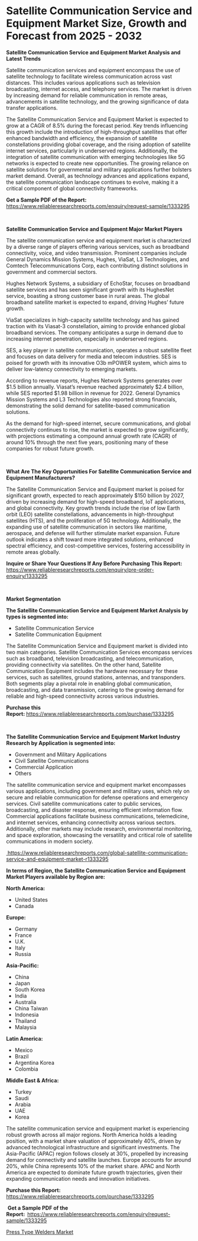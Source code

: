 <p><h1>Satellite Communication Service and Equipment Market Size, Growth and Forecast from 2025 - 2032</h1></p><p><strong>Satellite Communication Service and Equipment Market Analysis and Latest Trends</strong></p>
<p><p>Satellite communication services and equipment encompass the use of satellite technology to facilitate wireless communication across vast distances. This includes various applications such as television broadcasting, internet access, and telephony services. The market is driven by increasing demand for reliable communication in remote areas, advancements in satellite technology, and the growing significance of data transfer applications.</p><p>The Satellite Communication Service and Equipment Market is expected to grow at a CAGR of 8.5% during the forecast period. Key trends influencing this growth include the introduction of high-throughput satellites that offer enhanced bandwidth and efficiency, the expansion of satellite constellations providing global coverage, and the rising adoption of satellite internet services, particularly in underserved regions. Additionally, the integration of satellite communication with emerging technologies like 5G networks is expected to create new opportunities. The growing reliance on satellite solutions for governmental and military applications further bolsters market demand. Overall, as technology advances and applications expand, the satellite communication landscape continues to evolve, making it a critical component of global connectivity frameworks.</p></p>
<p><strong>Get a Sample PDF of the Report:&nbsp;</strong> <a href="https://www.reliableresearchreports.com/enquiry/request-sample/1333295?utm_campaign=2264&utm_medium=2&utm_source=Github&utm_content=ia&utm_term=24032025&utm_id=satellite-communication-service-and-equipment">https://www.reliableresearchreports.com/enquiry/request-sample/1333295</a></p>
<p>&nbsp;</p>
<p><strong>Satellite Communication Service and Equipment Major Market Players</strong></p>
<p><p>The satellite communication service and equipment market is characterized by a diverse range of players offering various services, such as broadband connectivity, voice, and video transmission. Prominent companies include General Dynamics Mission Systems, Hughes, ViaSat, L3 Technologies, and Comtech Telecommunications Corp, each contributing distinct solutions in government and commercial sectors.</p><p>Hughes Network Systems, a subsidiary of EchoStar, focuses on broadband satellite services and has seen significant growth with its HughesNet service, boasting a strong customer base in rural areas. The global broadband satellite market is expected to expand, driving Hughes’ future growth.</p><p>ViaSat specializes in high-capacity satellite technology and has gained traction with its Viasat-3 constellation, aiming to provide enhanced global broadband services. The company anticipates a surge in demand due to increasing internet penetration, especially in underserved regions.</p><p>SES, a key player in satellite communication, operates a robust satellite fleet and focuses on data delivery for media and telecom industries. SES is poised for growth with its innovative O3b mPOWER system, which aims to deliver low-latency connectivity to emerging markets.</p><p>According to revenue reports, Hughes Network Systems generates over $1.5 billion annually. Viasat’s revenue reached approximately $2.4 billion, while SES reported $1.98 billion in revenue for 2022. General Dynamics Mission Systems and L3 Technologies also reported strong financials, demonstrating the solid demand for satellite-based communication solutions.</p><p>As the demand for high-speed internet, secure communications, and global connectivity continues to rise, the market is expected to grow significantly, with projections estimating a compound annual growth rate (CAGR) of around 10% through the next five years, positioning many of these companies for robust future growth.</p></p>
<p>&nbsp;</p>
<p><strong>What Are The Key Opportunities For Satellite Communication Service and Equipment Manufacturers?</strong></p>
<p><p>The Satellite Communication Service and Equipment market is poised for significant growth, expected to reach approximately $150 billion by 2027, driven by increasing demand for high-speed broadband, IoT applications, and global connectivity. Key growth trends include the rise of low Earth orbit (LEO) satellite constellations, advancements in high-throughput satellites (HTS), and the proliferation of 5G technology. Additionally, the expanding use of satellite communication in sectors like maritime, aerospace, and defense will further stimulate market expansion. Future outlook indicates a shift toward more integrated solutions, enhanced spectral efficiency, and cost-competitive services, fostering accessibility in remote areas globally.</p></p>
<p><strong>Inquire or Share Your Questions If Any Before Purchasing This Report:</strong> <a href="https://www.reliableresearchreports.com/enquiry/pre-order-enquiry/1333295?utm_campaign=2264&utm_medium=2&utm_source=Github&utm_content=ia&utm_term=24032025&utm_id=satellite-communication-service-and-equipment">https://www.reliableresearchreports.com/enquiry/pre-order-enquiry/1333295</a></p>
<p>&nbsp;</p>
<p><strong>Market Segmentation</strong></p>
<p><strong>The Satellite Communication Service and Equipment Market Analysis by types is segmented into:</strong></p>
<p><ul><li>Satellite Communication Service</li><li>Satellite Communication Equipment</li></ul></p>
<p><p>The Satellite Communication Service and Equipment market is divided into two main categories. Satellite Communication Services encompass services such as broadband, television broadcasting, and telecommunication, providing connectivity via satellites. On the other hand, Satellite Communication Equipment includes the hardware necessary for these services, such as satellites, ground stations, antennas, and transponders. Both segments play a pivotal role in enabling global communication, broadcasting, and data transmission, catering to the growing demand for reliable and high-speed connectivity across various industries.</p></p>
<p><strong>Purchase this Report:&nbsp;</strong><a href="https://www.reliableresearchreports.com/purchase/1333295?utm_campaign=2264&utm_medium=2&utm_source=Github&utm_content=ia&utm_term=24032025&utm_id=satellite-communication-service-and-equipment">https://www.reliableresearchreports.com/purchase/1333295</a></p>
<p>&nbsp;</p>
<p><strong>The Satellite Communication Service and Equipment Market Industry Research by Application is segmented into:</strong></p>
<p><ul><li>Government and Military Applications</li><li>Civil Satellite Communications</li><li>Commercial Application</li><li>Others</li></ul></p>
<p><p>The satellite communication service and equipment market encompasses various applications, including government and military uses, which rely on secure and reliable communication for defense operations and emergency services. Civil satellite communications cater to public services, broadcasting, and disaster response, ensuring efficient information flow. Commercial applications facilitate business communications, telemedicine, and internet services, enhancing connectivity across various sectors. Additionally, other markets may include research, environmental monitoring, and space exploration, showcasing the versatility and critical role of satellite communications in modern society.</p></p>
<p><a href="https://www.reliableresearchreports.com/global-satellite-communication-service-and-equipment-market-r1333295?utm_campaign=2264&utm_medium=2&utm_source=Github&utm_content=ia&utm_term=24032025&utm_id=satellite-communication-service-and-equipment">&nbsp;https://www.reliableresearchreports.com/global-satellite-communication-service-and-equipment-market-r1333295</a></p>
<p><strong>In terms of Region, the Satellite Communication Service and Equipment Market Players available by Region are:</strong></p>
<p>
    <p> <strong> North America: </strong>
        <ul>
            <li>United States</li>
            <li>Canada</li>
        </ul>
        </p> 
    <p> <strong> Europe: </strong>
        <ul>
            <li>Germany</li>
            <li>France</li>
            <li>U.K.</li>
            <li>Italy</li>
            <li>Russia</li>
        </ul>
        </p> 
    <p> <strong> Asia-Pacific: </strong>
        <ul>
            <li>China</li>
            <li>Japan</li>
            <li>South Korea</li>
            <li>India</li>
            <li>Australia</li>
            <li>China Taiwan</li>
            <li>Indonesia</li>
            <li>Thailand</li>
            <li>Malaysia</li>
        </ul>
        </p> 
    <p> <strong> Latin America: </strong>
        <ul>
            <li>Mexico</li>
            <li>Brazil</li>
            <li>Argentina Korea</li>
            <li>Colombia</li>
        </ul>
        </p> 
    <p> <strong> Middle East & Africa: </strong>
        <ul>
            <li>Turkey</li>
            <li>Saudi</li>
            <li>Arabia</li>
            <li>UAE</li>
            <li>Korea</li>
        </ul>
    </p>
    </p>
<p><p>The satellite communication service and equipment market is experiencing robust growth across all major regions. North America holds a leading position, with a market share valuation of approximately 40%, driven by advanced technological infrastructure and significant investments. The Asia-Pacific (APAC) region follows closely at 30%, propelled by increasing demand for connectivity and satellite launches. Europe accounts for around 20%, while China represents 10% of the market share. APAC and North America are expected to dominate future growth trajectories, given their expanding communication needs and innovation initiatives.</p></p>
<p><strong>Purchase this Report: </strong><a href="https://www.reliableresearchreports.com/purchase/1333295?utm_campaign=2264&utm_medium=2&utm_source=Github&utm_content=ia&utm_term=24032025&utm_id=satellite-communication-service-and-equipment">https://www.reliableresearchreports.com/purchase/1333295</a></p>
<p>&nbsp;<strong>Get a Sample PDF of the Report:&nbsp;&nbsp;</strong><a href="https://www.reliableresearchreports.com/enquiry/request-sample/1333295?utm_campaign=2264&utm_medium=2&utm_source=Github&utm_content=ia&utm_term=24032025&utm_id=satellite-communication-service-and-equipment">https://www.reliableresearchreports.com/enquiry/request-sample/1333295</a></p>
<p><strong></strong></p>
<p><p><a href="https://github.com/edacruz6/Market-Research-Report-List-1/blob/main/press-type-welders-market.md?utm_campaign=2264&utm_medium=2&utm_source=Github&utm_content=ia&utm_term=24032025&utm_id=satellite-communication-service-and-equipment">Press Type Welders Market</a></p></p>